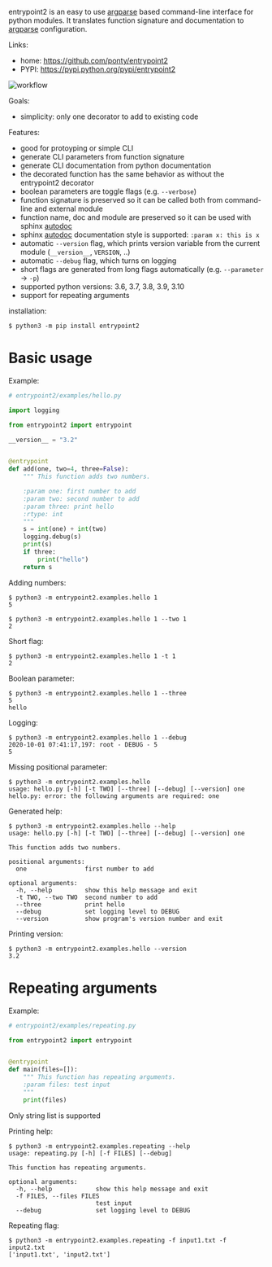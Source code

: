 entrypoint2 is an easy to use [argparse][2] based command-line interface for python modules.
It translates function signature and documentation to [argparse][2] configuration.


Links:

 * home: https://github.com/ponty/entrypoint2
 * PYPI: https://pypi.python.org/pypi/entrypoint2

![workflow](https://github.com/ponty/entrypoint2/actions/workflows/main.yml/badge.svg)

Goals:

 - simplicity: only one decorator to add to existing code

Features:

 - good for protoyping or simple CLI
 - generate CLI parameters from function signature 
 - generate CLI documentation from python documentation 
 - the decorated function has the same behavior as without the entrypoint2 decorator
 - boolean parameters are toggle flags (e.g. ``--verbose``) 
 - function signature is preserved so it can be called both from command-line and external module
 - function name, doc and module are preserved so it can be used with sphinx [autodoc][1]
 - sphinx [autodoc][1] documentation style is supported: ``:param x: this is x``
 - automatic ``--version`` flag, which prints version variable from the current module
   (``__version__``, ``VERSION``, ..) 
 - automatic ``--debug`` flag, which turns on logging 
 - short flags are generated from long flags automatically (e.g. ``--parameter`` -> ``-p``) 
 - supported python versions: 3.6, 3.7, 3.8, 3.9, 3.10
 - support for repeating arguments

installation:

```console
$ python3 -m pip install entrypoint2
```

Basic usage
============

Example:

```py
# entrypoint2/examples/hello.py

import logging

from entrypoint2 import entrypoint

__version__ = "3.2"


@entrypoint
def add(one, two=4, three=False):
    """ This function adds two numbers.

    :param one: first number to add
    :param two: second number to add
    :param three: print hello
    :rtype: int
    """
    s = int(one) + int(two)
    logging.debug(s)
    print(s)
    if three:
        print("hello")
    return s

```

Adding numbers:
<!-- embedme doc/gen/python3_-m_entrypoint2.examples.hello_1.txt -->

```console
$ python3 -m entrypoint2.examples.hello 1
5
```

<!-- embedme doc/gen/python3_-m_entrypoint2.examples.hello_1_--two_1.txt -->

```console
$ python3 -m entrypoint2.examples.hello 1 --two 1
2
```

Short flag:
<!-- embedme doc/gen/python3_-m_entrypoint2.examples.hello_1_-t_1.txt -->

```console
$ python3 -m entrypoint2.examples.hello 1 -t 1
2
```

Boolean parameter:
<!-- embedme doc/gen/python3_-m_entrypoint2.examples.hello_1_--three.txt -->

```console
$ python3 -m entrypoint2.examples.hello 1 --three
5
hello
```

Logging:
<!-- embedme doc/gen/python3_-m_entrypoint2.examples.hello_1_--debug.txt -->

```console
$ python3 -m entrypoint2.examples.hello 1 --debug
2020-10-01 07:41:17,197: root - DEBUG - 5
5
```

Missing positional parameter:
<!-- embedme doc/gen/python3_-m_entrypoint2.examples.hello.txt -->

```console
$ python3 -m entrypoint2.examples.hello
usage: hello.py [-h] [-t TWO] [--three] [--debug] [--version] one
hello.py: error: the following arguments are required: one
```

Generated help:
<!-- embedme doc/gen/python3_-m_entrypoint2.examples.hello_--help.txt -->

```console
$ python3 -m entrypoint2.examples.hello --help
usage: hello.py [-h] [-t TWO] [--three] [--debug] [--version] one

This function adds two numbers.

positional arguments:
  one                first number to add

optional arguments:
  -h, --help         show this help message and exit
  -t TWO, --two TWO  second number to add
  --three            print hello
  --debug            set logging level to DEBUG
  --version          show program's version number and exit
```

Printing version:
<!-- embedme doc/gen/python3_-m_entrypoint2.examples.hello_--version.txt -->

```console
$ python3 -m entrypoint2.examples.hello --version
3.2
```

Repeating arguments
===================

Example:

```py
# entrypoint2/examples/repeating.py

from entrypoint2 import entrypoint


@entrypoint
def main(files=[]):
    """ This function has repeating arguments.
    :param files: test input
    """
    print(files)

```

Only string list is supported 
  

Printing help:
<!-- embedme doc/gen/python3_-m_entrypoint2.examples.repeating_--help.txt -->

```console
$ python3 -m entrypoint2.examples.repeating --help
usage: repeating.py [-h] [-f FILES] [--debug]

This function has repeating arguments.

optional arguments:
  -h, --help            show this help message and exit
  -f FILES, --files FILES
                        test input
  --debug               set logging level to DEBUG
```

Repeating flag:
<!-- embedme doc/gen/python3_-m_entrypoint2.examples.repeating_-f_input1.txt_-f_input2.txt.txt -->

```console
$ python3 -m entrypoint2.examples.repeating -f input1.txt -f input2.txt
['input1.txt', 'input2.txt']
```


[1]: https://www.sphinx-doc.org/en/master/usage/extensions/autodoc.html
[2]: http://docs.python.org/dev/library/argparse.html


